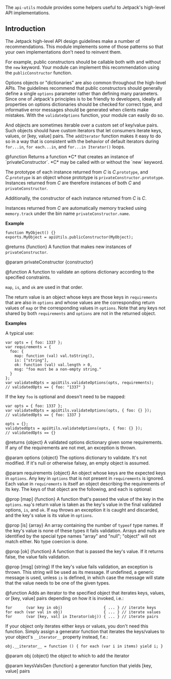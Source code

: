 <!-- contributed by Drew Willcoxon [adw@mozilla.com]  -->
<!-- edited by Noelle Murata [fiveinchpixie@gmail.com]  -->

The `api-utils` module provides some helpers useful to Jetpack's high-level API
implementations.

Introduction
------------

The Jetpack high-level API design guidelines make a number of recommendations.
This module implements some of those patterns so that your own implementations
don't need to reinvent them.

For example, public constructors should be callable both with and without the
`new` keyword.  Your module can implement this recommendation using the
`publicConstructor` function.

Options objects or "dictionaries" are also common throughout the high-level
APIs.  The guidelines recommend that public constructors should generally define
a single `options` parameter rather than defining many parameters.  Since one of
Jetpack's principles is to be friendly to developers, ideally all properties on
options dictionaries should be checked for correct type, and informative error
messages should be generated when clients make mistakes.  With the
`validateOptions` function, your module can easily do so.

And objects are sometimes iterable over a custom set of key/value pairs.
Such objects should have custom iterators that let consumers iterate keys,
values, or [key, value] pairs.  The `addIterator` function makes it easy to do
so in a way that is consistent with the behavior of default iterators during
`for...in`, `for each...in`, and `for...in Iterator()` loops.

<api name="publicConstructor">
@function
Returns a function *C* that creates an instance of `privateConstructor`. *C*
may be called with or without the `new` keyword.

The prototype of each instance returned from *C* is *C*.`prototype`, and
*C*.`prototype` is an object whose prototype is
`privateConstructor.prototype`.  Instances returned from *C* are therefore
instances of both *C* and `privateConstructor`.

Additionally, the constructor of each instance returned from *C* is *C*.

Instances returned from *C* are automatically memory tracked using
`memory.track` under the bin name `privateConstructor.name`.

**Example**

    function MyObject() {}
    exports.MyObject = apiUtils.publicConstructor(MyObject);

@returns {function}
A function that makes new instances of `privateConstructor`.

@param privateConstructor {constructor}
</api>

<api name="validateOptions">
@function
A function to validate an options dictionary according to the specified
constraints.

`map`, `is`, and `ok` are used in that order.

The return value is an object whose keys are those keys in `requirements` that
are also in `options` and whose values are the corresponding return values of
`map` or the corresponding values in `options`.  Note that any keys not shared
by both `requirements` and `options` are not in the returned object.

**Examples**

A typical use:

    var opts = { foo: 1337 };
    var requirements = {
      foo: {
        map: function (val) val.toString(),
        is: ["string"],
        ok: function (val) val.length > 0,
        msg: "foo must be a non-empty string."
      }
    };
    var validatedOpts = apiUtils.validateOptions(opts, requirements);
    // validatedOpts == { foo: "1337" }
If the key `foo` is optional and doesn't need to be mapped:

    var opts = { foo: 1337 };
    var validatedOpts = apiUtils.validateOptions(opts, { foo: {} });
    // validatedOpts == { foo: 1337 }

    opts = {};
    validatedOpts = apiUtils.validateOptions(opts, { foo: {} });
    // validatedOpts == {}

@returns {object}
A validated options dictionary given some requirements. If any of the
requirements are not met, an exception is thrown.

@param options {object}
The options dictionary to validate.  It's not modified. If it's null or
otherwise falsey, an empty object is assumed.

@param requirements {object}
An object whose keys are the expected keys in `options`. Any key in
`options` that is not present in `requirements` is ignored.  Each
value in `requirements` is itself an object describing the requirements
of its key.  The keys of that object are the following, and each is optional:

@prop [map] {function}
A function that's passed the value of the key in the `options`. `map`'s
return value is taken as the key's value in the final validated options,
`is`, and `ok`. If `map` throws an exception it is caught and discarded,
and the key's value is its value in `options`.

@prop [is] {array}
An array containing the number of `typeof` type names. If the key's value is
none of these types it fails validation. Arrays and nulls are identified by
the special type names "array" and "null"; "object" will not match either.
No type coercion is done.

@prop [ok] {function}
A function that is passed the key's value. If it returns false, the value
fails validation.

@prop [msg] {string}
If the key's value fails validation, an exception is thrown. This string
will be used as its message. If undefined, a generic message is used, unless
`is` is defined, in which case the message will state that the value needs to
be one of the given types.
</api>

<api name="addIterator">
@function
Adds an iterator to the specified object that iterates keys, values,
or [key, value] pairs depending on how it is invoked, i.e.:

    for      (var key in obj)                  { ... } // iterate keys
    for each (var val in obj)                  { ... } // iterate values
    for      (var [key, val] in Iterator(obj)) { ... } // iterate pairs

If your object only iterates either keys or values, you don't need this
function. Simply assign a generator function that iterates the keys/values
to your object's `__iterator__` property instead, f.e.:

    obj.__iterator__ = function () { for each (var i in items) yield i; }

@param obj {object}
the object to which to add the iterator

@param keysValsGen {function}
a generator function that yields [key, value] pairs
</api>
